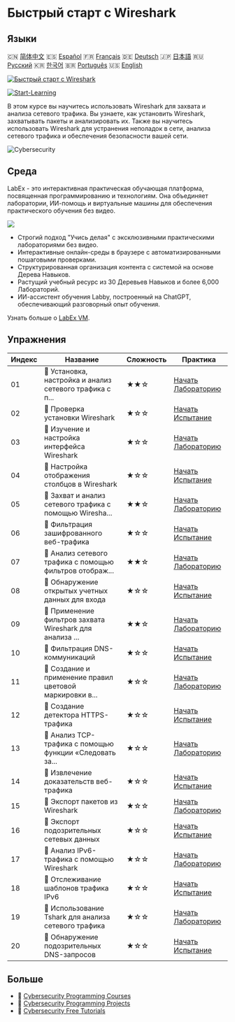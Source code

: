 # Быстрый старт с Wireshark

## Языки

🇨🇳 [简体中文](README_zh.md) 🇪🇸 [Español](README_es.md) 🇫🇷 [Français](README_fr.md) 🇩🇪 [Deutsch](README_de.md) 🇯🇵 [日本語](README_ja.md) 🇷🇺 [Русский](README_ru.md) 🇰🇷 [한국어](README_ko.md) 🇧🇷 [Português](README_pt.md) 🇺🇸 [English](README.md) 

[![Быстрый старт с Wireshark](https://cover-creator.labex.io/quick-start-with-wireshark.png?lang=ru)](https://labex.io/ru/courses/quick-start-with-wireshark)

[![Start-Learning](https://img.shields.io/badge/Start-Learning-whitesmoke?style=for-the-badge)](https://labex.io/ru/courses/quick-start-with-wireshark)

В этом курсе вы научитесь использовать Wireshark для захвата и анализа сетевого трафика. Вы узнаете, как установить Wireshark, захватывать пакеты и анализировать их. Также вы научитесь использовать Wireshark для устранения неполадок в сети, анализа сетевого трафика и обеспечения безопасности вашей сети.

![Cybersecurity](https://img.shields.io/badge/Cybersecurity-whitesmoke?style=for-the-badge&logo=cybersecurity)


## Среда

LabEx - это интерактивная практическая обучающая платформа, посвященная программированию и технологиям. Она объединяет лаборатории, ИИ-помощь и виртуальные машины для обеспечения практического обучения без видео.

![](https://tutorial-screenshot.getvm.io/images/vm-1725247253.png)

- Строгий подход "Учись делая" с эксклюзивными практическими лабораториями без видео.
- Интерактивные онлайн-среды в браузере с автоматизированными пошаговыми проверками.
- Структурированная организация контента с системой на основе Дерева Навыков.
- Растущий учебный ресурс из 30 Деревьев Навыков и более 6,000 Лабораторий.
- ИИ-ассистент обучения Labby, построенный на ChatGPT, обеспечивающий разговорный опыт обучения.

Узнать больше о [LabEx VM](https://support.labex.io/using-labex/virtual-machine).

## Упражнения

|   Индекс | Название                                                 | Сложность   | Практика                                                                                                                                                     |
|----------|----------------------------------------------------------|-------------|--------------------------------------------------------------------------------------------------------------------------------------------------------------|
|       01 | 📖 Установка, настройка и анализ сетевого трафика с п... | ★★☆         | <a target='_blank' href='https://labex.io/ru/tutorials/wireshark-install-configure-and-analyze-network-traffic-with-wireshark-415947'>Начать Лабораторию</a> |
|       02 | 🎯 Проверка установки Wireshark                          | ★☆☆         | <a target='_blank' href='https://labex.io/ru/tutorials/wireshark-verify-wireshark-installation-548783'>Начать Испытание</a>                                  |
|       03 | 📖 Изучение и настройка интерфейса Wireshark             | ★☆☆         | <a target='_blank' href='https://labex.io/ru/tutorials/wireshark-explore-and-customize-wireshark-interface-415949'>Начать Лабораторию</a>                    |
|       04 | 🎯 Настройка отображения столбцов в Wireshark            | ★☆☆         | <a target='_blank' href='https://labex.io/ru/tutorials/wireshark-customize-wireshark-column-display-548785'>Начать Испытание</a>                             |
|       05 | 📖 Захват и анализ сетевого трафика с помощью Wiresha... | ★★☆         | <a target='_blank' href='https://labex.io/ru/tutorials/wireshark-capture-and-analyze-network-traffic-with-wireshark-415956'>Начать Лабораторию</a>           |
|       06 | 🎯 Фильтрация зашифрованного веб-трафика                 | ★☆☆         | <a target='_blank' href='https://labex.io/ru/tutorials/wireshark-filter-encrypted-web-traffic-548806'>Начать Испытание</a>                                   |
|       07 | 📖 Анализ сетевого трафика с помощью фильтров отображ... | ★★☆         | <a target='_blank' href='https://labex.io/ru/tutorials/wireshark-analyze-network-traffic-with-wireshark-display-filters-415944'>Начать Лабораторию</a>       |
|       08 | 🎯 Обнаружение открытых учетных данных для входа         | ★☆☆         | <a target='_blank' href='https://labex.io/ru/tutorials/wireshark-find-exposed-login-credentials-548820'>Начать Испытание</a>                                 |
|       09 | 📖 Применение фильтров захвата Wireshark для анализа ... | ★★☆         | <a target='_blank' href='https://labex.io/ru/tutorials/wireshark-apply-wireshark-capture-filters-for-network-traffic-analysis-415940'>Начать Лабораторию</a> |
|       10 | 🎯 Фильтрация DNS-коммуникаций                           | ★☆☆         | <a target='_blank' href='https://labex.io/ru/tutorials/wireshark-filter-dns-communications-548826'>Начать Испытание</a>                                      |
|       11 | 📖 Создание и применение правил цветовой маркировки в... | ★☆☆         | <a target='_blank' href='https://labex.io/ru/tutorials/wireshark-create-and-apply-colorizing-rules-in-wireshark-415941'>Начать Лабораторию</a>               |
|       12 | 🎯 Создание детектора HTTPS-трафика                      | ★☆☆         | <a target='_blank' href='https://labex.io/ru/tutorials/wireshark-create-https-traffic-detector-548831'>Начать Испытание</a>                                  |
|       13 | 📖 Анализ TCP-трафика с помощью функции «Следовать за... | ★☆☆         | <a target='_blank' href='https://labex.io/ru/tutorials/wireshark-analyze-tcp-traffic-with-wireshark-follow-tcp-stream-feature-415946'>Начать Лабораторию</a> |
|       14 | 🎯 Извлечение доказательств веб-трафика                  | ★☆☆         | <a target='_blank' href='https://labex.io/ru/tutorials/wireshark-extract-web-traffic-evidence-548842'>Начать Испытание</a>                                   |
|       15 | 📖 Экспорт пакетов из Wireshark                          | ★☆☆         | <a target='_blank' href='https://labex.io/ru/tutorials/wireshark-export-packets-from-wireshark-415945'>Начать Лабораторию</a>                                |
|       16 | 🎯 Экспорт подозрительных сетевых данных                 | ★☆☆         | <a target='_blank' href='https://labex.io/ru/tutorials/wireshark-export-suspicious-network-evidence-548847'>Начать Испытание</a>                             |
|       17 | 📖 Анализ IPv6-трафика с помощью Wireshark               | ★☆☆         | <a target='_blank' href='https://labex.io/ru/tutorials/wireshark-analyze-ipv6-traffic-with-wireshark-415950'>Начать Лабораторию</a>                          |
|       18 | 🎯 Отслеживание шаблонов трафика IPv6                    | ★☆☆         | <a target='_blank' href='https://labex.io/ru/tutorials/wireshark-track-ipv6-traffic-patterns-548851'>Начать Испытание</a>                                    |
|       19 | 📖 Использование Tshark для анализа сетевого трафика     | ★☆☆         | <a target='_blank' href='https://labex.io/ru/tutorials/wireshark-use-tshark-for-network-traffic-analysis-415942'>Начать Лабораторию</a>                      |
|       20 | 🎯 Обнаружение подозрительных DNS-запросов               | ★☆☆         | <a target='_blank' href='https://labex.io/ru/tutorials/wireshark-uncover-suspicious-dns-queries-548854'>Начать Испытание</a>                                 |

## Больше

- 🔗 [Cybersecurity Programming Courses](https://github.com/labex-labs/awesome-programming-courses)
- 🔗 [Cybersecurity Programming Projects](https://github.com/labex-labs/awesome-programming-projects)
- 🔗 [Cybersecurity Free Tutorials](https://github.com/labex-labs/cybersecurity-free-tutorials)

